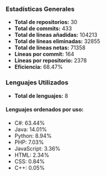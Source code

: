 <!-- #stats -->
### Estadísticas Generales
- **Total de repositorios:** 30
- **Total de commits:** 433
- **Total de líneas añadidas:** 104213
- **Total de líneas eliminadas:** 32855
- **Total de líneas netas:** 71358
- **Líneas por commit:** 164
- **Líneas por repositorio:** 2378
- **Eficiencia:** 68.47%

### Lenguajes Utilizados
- **Total de lenguajes:** 8
#### Lenguajes ordenados por uso:
  - C#: 63.44%
  - Java: 14.01%
  - Python: 8.94%
  - PHP: 7.03%
  - JavaScript: 3.36%
  - HTML: 2.34%
  - CSS: 0.84%
  - C++: 0.05%
<!-- #/stats -->

<!-- #process -->
<!--
	cores: 4
	runtime: 75.149240732193s
-->
<!-- #/process -->
